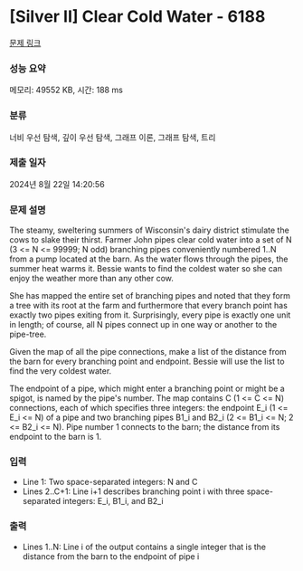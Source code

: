 # [Silver II] Clear Cold Water - 6188 

[문제 링크](https://www.acmicpc.net/problem/6188) 

### 성능 요약

메모리: 49552 KB, 시간: 188 ms

### 분류

너비 우선 탐색, 깊이 우선 탐색, 그래프 이론, 그래프 탐색, 트리

### 제출 일자

2024년 8월 22일 14:20:56

### 문제 설명

<p>The steamy, sweltering summers of Wisconsin's dairy district stimulate the cows to slake their thirst. Farmer John pipes clear cold water into a set of N (3 <= N <= 99999; N odd) branching pipes conveniently numbered 1..N from a pump located at the barn. As the water flows through the pipes, the summer heat warms it.  Bessie wants to find the coldest water so she can enjoy the weather more than any other cow.</p>

<p>She has mapped the entire set of branching pipes and noted that they form a tree with its root at the farm and furthermore that every branch point has exactly two pipes exiting from it. Surprisingly, every pipe is exactly one unit in length; of course, all N pipes connect up in one way or another to the pipe-tree.</p>

<p>Given the map of all the pipe connections, make a list of the distance from the barn for every branching point and endpoint. Bessie will use the list to find the very coldest water.</p>

<p>The endpoint of a pipe, which might enter a branching point or might be a spigot, is named by the pipe's number. The map contains C (1 <= C <= N) connections, each of which specifies three integers: the endpoint E_i (1 <= E_i <= N) of a pipe and two branching pipes B1_i and B2_i (2 <= B1_i <= N; 2 <= B2_i <= N). Pipe number 1 connects to the barn; the distance from its endpoint to the barn is 1.</p>

### 입력 

 <ul>
	<li>Line 1: Two space-separated integers: N and C</li>
	<li>Lines 2..C+1: Line i+1 describes branching point i with three space-separated integers: E_i, B1_i, and B2_i</li>
</ul>

<p> </p>

### 출력 

 <ul>
	<li>Lines 1..N: Line i of the output contains a single integer that is the distance from the barn to the endpoint of pipe i</li>
</ul>

